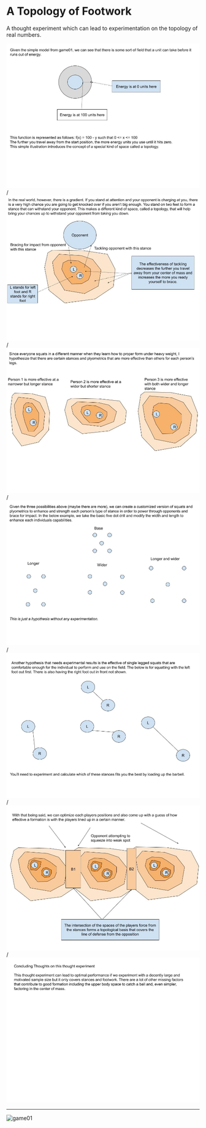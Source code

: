 # A Topology of Footwork

A thought experiment which can lead to experimentation on the topology of real numbers.

![01](Resources/01.jpg)/
![02](Resources/02.jpg)/
![03](Resources/03.jpg)/
![04](Resources/04.jpg)/
![05](Resources/05.jpg)/
![06](Resources/06.jpg)/
![07](Resources/07.jpg)

-----

![game01](http://github.com/ericung/game01)
